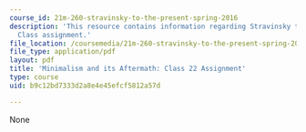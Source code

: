 ```yaml
---
course_id: 21m-260-stravinsky-to-the-present-spring-2016
description: 'This resource contains information regarding Stravinsky to the present:
  Class assignment.'
file_location: /coursemedia/21m-260-stravinsky-to-the-present-spring-2016/b9c12bd7333d2a8e4e45efcf5812a57d_MIT21M_260S16_assn22.pdf
file_type: application/pdf
layout: pdf
title: 'Minimalism and its Aftermath: Class 22 Assignment'
type: course
uid: b9c12bd7333d2a8e4e45efcf5812a57d

---
```

None